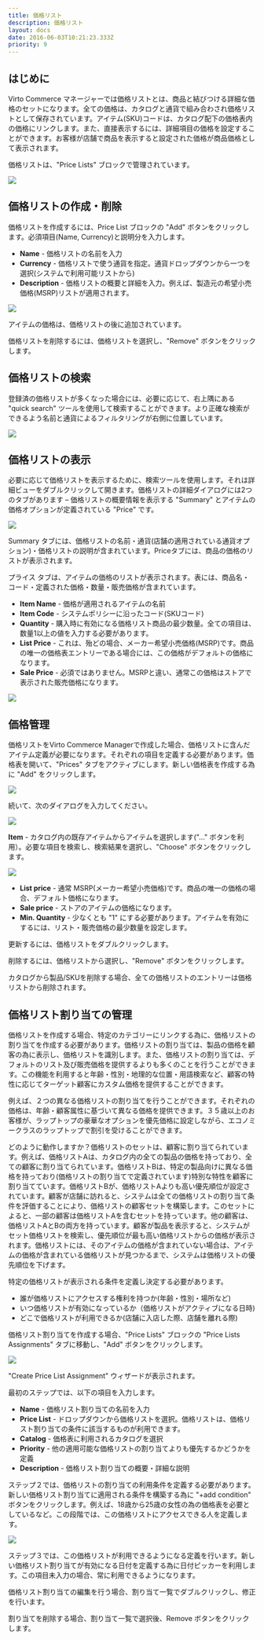 ```yaml
---
title: 価格リスト
description: 価格リスト
layout: docs
date: 2016-06-03T10:21:23.333Z
priority: 9
---
```

## はじめに

Virto Commerce マネージャーでは価格リストとは、商品と結びつける詳細な価格のセットになります。全ての価格は、カタログと通貨で組み合わされ価格リストとして保存されています。アイテム(SKU)コードは、カタログ配下の価格表内の価格にリンクします。また、直接表示するには、詳細項目の価格を設定することができます。お客様が店舗で商品を表示すると設定された価格が商品価格として表示されます。

価格リストは、"Price Lists" ブロックで管理されています。

![](../../assets/images/docs/001-price-lists.PNG)

## 価格リストの作成・削除

価格リストを作成するには、Price List ブロックの "Add" ボタンをクリックします。必須項目(Name, Currency)と説明分を入力します。

* **Name** - 価格リストの名前を入力
* **Currency** - 価格リストで使う通貨を指定。通貨ドロップダウンから一つを選択(システムで利用可能リストから)
* **Description** - 価格リストの概要と詳細を入力。例えば、製造元の希望小売価格(MSRP)リストが適用されます。

![](../../assets/images/docs/005-creating-price-list.PNG)

アイテムの価格は、価格リストの後に追加されています。

価格リストを削除するには、価格リストを選択し、"Remove" ボタンをクリックします。

## 価格リストの検索

登録済の価格リストが多くなった場合には、必要に応じて、右上隅にある "quick search" ツールを使用して検索することができます。より正確な検索ができるよう名前と通貨によるフィルタリングが右側に位置しています。

![](../../assets/images/docs/005-searching.PNG)

## 価格リストの表示

必要に応じて価格リストを表示するために、検索ツールを使用します。それは詳細ビューをダブルクリックして開きます。価格リストの詳細ダイアログには2つのタブがあります – 価格リストの概要情報を表示する "Summary" とアイテムの価格オプションが定義されている "Price" です。

![](../../assets/images/docs/003-price-list.PNG)

Summary タブには、価格リストの名前・通貨(店舗の適用されている通貨オプション)・価格リストの説明が含まれています。Priceタブには、商品の価格のリストが表示されます。

プライス タブは、アイテムの価格のリストが表示されます。表には、商品名・コード・定義された価格・数量・販売価格が含まれています。

* **Item Name** - 価格が適用されるアイテムの名前
* **Item Code** - システムポリシーに沿ったコード(SKUコード)
* **Quantity** - 購入時に有効になる価格リスト商品の最少数量。全ての項目は、数量1以上の値を入力する必要があります。
* **List Price** - これは、殆どの場合、メーカー希望小売価格(MSRP)です。商品の唯一の価格表エントリーである場合には、この価格がデフォルトの価格になります。
* **Sale Price** - 必須ではありません。MSRPと違い、通常この価格はストアで表示された販売価格になります。

![](../../assets/images/docs/004-products.PNG)

## 価格管理

価格リストをVirto Commerce Managerで作成した場合、価格リストに含んだアイテム定義が必要になります。それぞれの項目を定義する必要があります。価格表を開いて、"Prices" タブをアクティブにします。新しい価格表を作成する為に "Add" をクリックします。

![](../../assets/images/docs/006-add-price-list.PNG)

続いて、次のダイアログを入力してください。

![](../../assets/images/docs/007-add-price.PNG)

**Item** - カタログ内の既存アイテムからアイテムを選択します("…" ボタンを利用）。必要な項目を検索し、検索結果を選択し、"Choose" ボタンをクリックします。

![](../../assets/images/docs/008-choose-item.PNG)

* **List price** - 通常 MSRP(メーカー希望小売価格)です。商品の唯一の価格の場合、デフォルト価格になります。
* **Sale price** - ストアのアイテムの価格になります。
* **Min. Quantity** - 少なくとも "1" にする必要があります。アイテムを有効にするには、リスト・販売価格の最少数量を設定します。

更新するには、価格リストをダブルクリックします。

削除するには、価格リストから選択し、"Remove" ボタンをクリックします。

カタログから製品/SKUを削除する場合、全ての価格リストのエントリーは価格リストから削除されます。

## 価格リスト割り当ての管理

価格リストを作成する場合、特定のカテゴリーにリンクする為に、価格リストの割り当てを作成する必要があります。価格リストの割り当ては、製品の価格を顧客の為に表示し、価格リストを識別します。また、価格リストの割り当ては、デフォルトのリスト及び販売価格を提供するよりも多くのことを行うことができます。この機能を利用すると年齢・性別・地理的な位置・用語検索など、顧客の特性に応じてターゲット顧客にカスタム価格を提供することができます。

例えば、２つの異なる価格リストの割り当てを行うことができます。それぞれの価格は、年齢・顧客属性に基づいて異なる価格を提供できます。３５歳以上のお客様が、ラップトップの豪華なオプションを優先価格に設定しながら、エコノミークラスのラップトップで割引を受けることができます。

どのように動作しますか？価格リストのセットは、顧客に割り当てられています。例えば、価格リストAは、カタログ内の全ての製品の価格を持っており、全ての顧客に割り当てられています。価格リストBは、特定の製品向けに異なる価格を持っており(価格リストの割り当てで定義されています)特別な特性を顧客に割り当てています。価格リストBが、価格リストAよりも高い優先順位が設定されています。顧客が店舗に訪れると、システムは全ての価格リストの割り当て条件を評価することにより、価格リストの顧客セットを構築します。このセットによると、一部の顧客は価格リストAを含むセットを持っています。他の顧客は、価格リストAとBの両方を持っています。顧客が製品を表示すると、システムがセット価格リストを検索し、優先順位が最も高い価格リストからの価格が表示されます。価格リストには、そのアイテムの価格が含まれていない場合は、アイテムの価格が含まれている価格リストが見つかるまで、システムは価格リストの優先順位を下げます。

特定の価格リストが表示される条件を定義し決定する必要があります。

* 誰が価格リストにアクセスする権利を持つか(年齢・性別・場所など)
* いつ価格リストが有効になっているか（価格リストがアクティブになる日時)
* どこで価格リストが利用できるか(店舗に入店した際、店舗を離れる際)

価格リスト割り当てを作成する場合、"Price Lists" ブロックの "Price Lists Assignments" タブに移動し、"Add" ボタンをクリックします。

![](../../assets/images/docs/009-new-assignment.PNG)

"Create Price List Assignment" ウィザードが表示されます。

最初のステップでは、以下の項目を入力します。

* **Name** - 価格リスト割り当ての名前を入力
* **Price List** - ドロップダウンから価格リストを選択。価格リストは、価格リスト割り当ての条件に該当するものが利用できます。
* **Catalog** - 価格表に利用されるカタログを選択
* **Priority** - 他の適用可能な価格リストの割り当てよりも優先するかどうかを定義
* **Description** - 価格リスト割り当ての概要・詳細な説明

ステップ２では、価格リストの割り当ての利用条件を定義する必要があります。新しい価格リスト割り当てに適用される条件を構築する為に "+add condition" ボタンをクリックします。例えば、18歳から25歳の女性の為の価格表を必要としているなど。この段階では、この価格リストにアクセスできる人を定義します。

![](../../assets/images/docs/010-new-assignment.png)

ステップ３では、この価格リストが利用できるようになる定義を行います。新しい価格リスト割り当てが有効になる日付を定義する為に日付ピッカーを利用します。この項目未入力の場合、常に利用できるようになります。

価格リスト割り当ての編集を行う場合、割り当て一覧でダブルクリックし、修正を行います。

割り当てを削除する場合、割り当て一覧で選択後、Remove ボタンをクリックします。